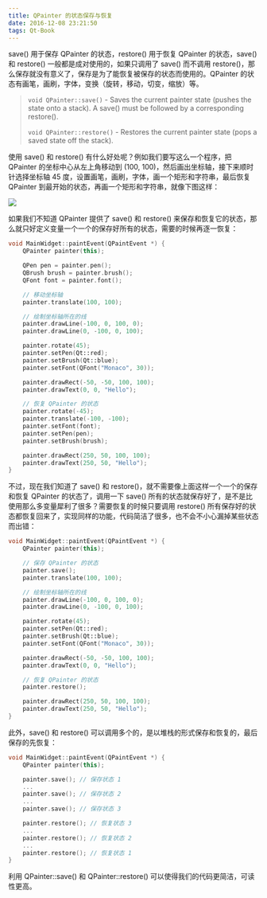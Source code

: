 ```yaml
---
title: QPainter 的状态保存与恢复
date: 2016-12-08 23:21:50
tags: Qt-Book
---
```

save() 用于保存 QPainter 的状态，restore() 用于恢复 QPainter 的状态，save() 和 restore() 一般都是成对使用的，如果只调用了 save() 而不调用 restore()，那么保存就没有意义了，保存是为了能恢复被保存的状态而使用的。QPainter 的状态有画笔，画刷，字体，变换（旋转，移动，切变，缩放）等。

> `void QPainter::save()` - Saves the current painter state (pushes the state onto a stack). A save() must be followed by a corresponding restore().
>
> `void QPainter::restore()` - Restores the current painter state (pops a saved state off the stack). <!--more-->

使用 save() 和 restore() 有什么好处呢？例如我们要写这么一个程序，把 QPainter 的坐标中心从左上角移动到 (100, 100)，然后画出坐标轴，接下来顺时针选择坐标轴 45 度，设置画笔，画刷，字体，画一个矩形和字符串，最后恢复 QPainter 到最开始的状态，再画一个矩形和字符串，就像下图这样：

![](/img/qtbook/paint/Paint-Base-SaveRestore.png)

如果我们不知道 QPainter 提供了 save() 和 restore() 来保存和恢复它的状态，那么就只好定义变量一个一个的保存好所有的状态，需要的时候再逐一恢复：

```cpp
void MainWidget::paintEvent(QPaintEvent *) {
    QPainter painter(this);

    QPen pen = painter.pen();
    QBrush brush = painter.brush();
    QFont font = painter.font();

    // 移动坐标轴
    painter.translate(100, 100);

    // 绘制坐标轴所在的线
    painter.drawLine(-100, 0, 100, 0);
    painter.drawLine(0, -100, 0, 100);

    painter.rotate(45);
    painter.setPen(Qt::red);
    painter.setBrush(Qt::blue);
    painter.setFont(QFont("Monaco", 30));

    painter.drawRect(-50, -50, 100, 100);
    painter.drawText(0, 0, "Hello");

    // 恢复 QPainter 的状态
    painter.rotate(-45);
    painter.translate(-100, -100);
    painter.setFont(font);
    painter.setPen(pen);
    painter.setBrush(brush);

    painter.drawRect(250, 50, 100, 100);
    painter.drawText(250, 50, "Hello");
}
```

不过，现在我们知道了 save() 和 restore()，就不需要像上面这样一个一个的保存和恢复 QPainter 的状态了，调用一下 save() 所有的状态就保存好了，是不是比使用那么多变量犀利了很多？需要恢复的时候只要调用 restore() 所有保存好的状态都恢复回来了，实现同样的功能，代码简洁了很多，也不会不小心漏掉某些状态而出错：

```cpp
void MainWidget::paintEvent(QPaintEvent *) {
    QPainter painter(this);

    // 保存 QPainter 的状态
    painter.save();
    painter.translate(100, 100);

    // 绘制坐标轴所在的线
    painter.drawLine(-100, 0, 100, 0);
    painter.drawLine(0, -100, 0, 100);

    painter.rotate(45);
    painter.setPen(Qt::red);
    painter.setBrush(Qt::blue);
    painter.setFont(QFont("Monaco", 30));

    painter.drawRect(-50, -50, 100, 100);
    painter.drawText(0, 0, "Hello");

    // 恢复 QPainter 的状态
    painter.restore();

    painter.drawRect(250, 50, 100, 100);
    painter.drawText(250, 50, "Hello");
}
```

此外，save() 和 restore() 可以调用多个的，是以堆栈的形式保存和恢复的，最后保存的先恢复：

```cpp
void MainWidget::paintEvent(QPaintEvent *) {
    QPainter painter(this);

    painter.save(); // 保存状态 1
    ...
    painter.save(); // 保存状态 2
    ...
    painter.save(); // 保存状态 3

    painter.restore(); // 恢复状态 3
    ...
    painter.restore(); // 恢复状态 2
    ...
    painter.restore(); // 恢复状态 1
}
```

利用 QPainter::save() 和 QPainter::restore() 可以使得我们的代码更简洁，可读性更高。
